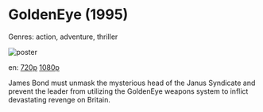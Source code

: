 # GoldenEye (1995)

Genres: action, adventure, thriller

![poster](http://image.tmdb.org/t/p/w500/iHCNmXH2tat0NMqtUpqDMWjcza8.jpg)

en:
  [720p](magnet:?xt=urn:btih:26AB7C4F7D61CBD5F8DA56B8F3515C6522FE3BD8&tr=udp://glotorrents.pw:6969/announce&tr=udp://tracker.opentrackr.org:1337/announce&tr=udp://torrent.gresille.org:80/announce&tr=udp://tracker.openbittorrent.com:80&tr=udp://tracker.coppersurfer.tk:6969&tr=udp://tracker.leechers-paradise.org:6969&tr=udp://p4p.arenabg.ch:1337&tr=udp://tracker.internetwarriors.net:1337)
  [1080p](magnet:?xt=urn:btih:1BE40D031BE4EAC1024FED569AE378E78ABB9250&tr=udp://glotorrents.pw:6969/announce&tr=udp://tracker.opentrackr.org:1337/announce&tr=udp://torrent.gresille.org:80/announce&tr=udp://tracker.openbittorrent.com:80&tr=udp://tracker.coppersurfer.tk:6969&tr=udp://tracker.leechers-paradise.org:6969&tr=udp://p4p.arenabg.ch:1337&tr=udp://tracker.internetwarriors.net:1337)
  


James Bond must unmask the mysterious head of the Janus Syndicate and prevent the leader from utilizing the GoldenEye weapons system to inflict devastating revenge on Britain.